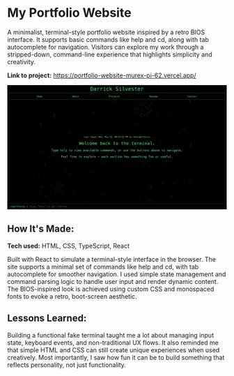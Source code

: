 # My Portfolio Website
A minimalist, terminal-style portfolio website inspired by a retro BIOS interface. It supports basic commands like help and cd, along with tab autocomplete for navigation. Visitors can explore my work through a stripped-down, command-line experience that highlights simplicity and creativity.

**Link to project:** https://portfolio-website-murex-pi-62.vercel.app/

![Screenshot](https://raw.githubusercontent.com/DarrickSilvs/Portfolio-Website/main/src/assets/projects/website-project.png)

## How It's Made:

**Tech used:** HTML, CSS, TypeScript, React

Built with React to simulate a terminal-style interface in the browser. The site supports a minimal set of commands like help and cd, with tab autocomplete for smoother navigation. I used simple state management and command parsing logic to handle user input and render dynamic content. The BIOS-inspired look is achieved using custom CSS and monospaced fonts to evoke a retro, boot-screen aesthetic.

## Lessons Learned:

Building a functional fake terminal taught me a lot about managing input state, keyboard events, and non-traditional UX flows. It also reminded me that simple HTML and CSS can still create unique experiences when used creatively. Most importantly, I saw how fun it can be to build something that reflects personality, not just functionality.
